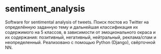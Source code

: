 # sentiment_analysis
Software for sentimental analysis of tweets. Поиск постов из Twitter на определённую заданную тему и дальнейшая классификация их содержимого на 5 классов, в зависимости от эмоционального окраса и их содержания: позитивный, негативный, нейтральный, реклама/спам и неопределенный. Реализовано с помощью Python (Django), свёрточной NN.
